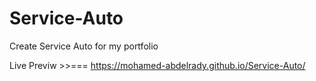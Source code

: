 # Service-Auto
Create Service Auto for my portfolio

Live Previw >>=== https://mohamed-abdelrady.github.io/Service-Auto/

